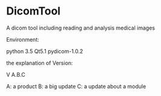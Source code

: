 # DicomTool
A dicom tool including reading and analysis medical images

Environment:

python 3.5
Qt5.1
pydicom-1.0.2

the explanation of Version:

V A.B.C

A: a product
B: a big update
C: a update about a module
